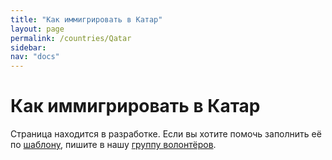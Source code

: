 ```yaml
---
title: "Как иммигрировать в Катар"
layout: page
permalink: /countries/Qatar
sidebar:
nav: "docs"
---
```


# Как иммигрировать в Катар

Страница находится в разработке. Если вы хотите помочь заполнить её по [шаблону](/template), пишите в нашу [группу волонтёров](https://t.me/+FHi3FnJaoWJkMDAx).
